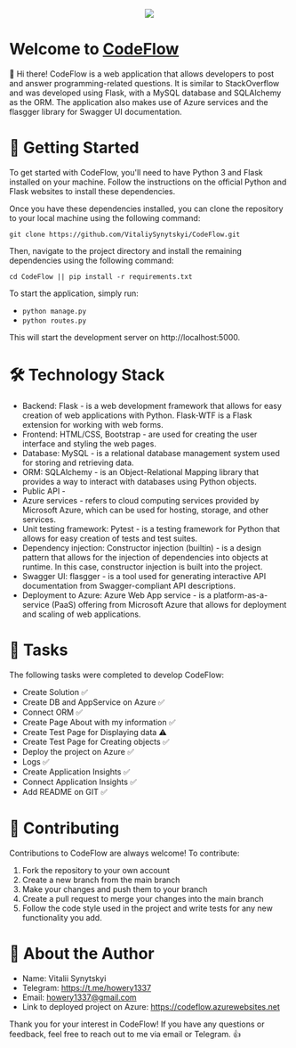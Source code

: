<p align="center">
  <img src="https://user-images.githubusercontent.com/91220971/224810820-2db86cd9-0fa9-4788-86b4-084db904d12d.png">
</p>

# Welcome to [CodeFlow](https://codeflow.azurewebsites.net)

👋 Hi there! CodeFlow is a web application that allows developers to post and answer programming-related questions. It is similar to StackOverflow and was developed using Flask, with a MySQL database and SQLAlchemy as the ORM. The application also makes use of Azure services and the flasgger library for Swagger UI documentation.

# 🚀 Getting Started
To get started with CodeFlow, you'll need to have Python 3 and Flask installed on your machine. Follow the instructions on the official Python and Flask websites to install these dependencies.

Once you have these dependencies installed, you can clone the repository to your local machine using the following command:

`git clone https://github.com/VitaliySynytskyi/CodeFlow.git`

Then, navigate to the project directory and install the remaining dependencies using the following command:

`cd CodeFlow || pip install -r requirements.txt`

To start the application, simply run:

- `python manage.py`
- `python routes.py`

This will start the development server on http://localhost:5000.

# 🛠️ Technology Stack


- Backend: Flask - is a web development framework that allows for easy creation of web applications with Python. Flask-WTF is a Flask extension for working with web forms.
- Frontend: HTML/CSS, Bootstrap - are used for creating the user interface and styling the web pages.
- Database: MySQL - is a relational database management system used for storing and retrieving data.
- ORM: SQLAlchemy - is an Object-Relational Mapping library that provides a way to interact with databases using Python objects.
- Public API - 
- Azure services - refers to cloud computing services provided by Microsoft Azure, which can be used for hosting, storage, and other services.
- Unit testing framework: Pytest - is a testing framework for Python that allows for easy creation of tests and test suites.
- Dependency injection: Constructor injection (builtin) - is a design pattern that allows for the injection of dependencies into objects at runtime. In this case, constructor injection is built into the project.
- Swagger UI: flasgger - is a tool used for generating interactive API documentation from Swagger-compliant API descriptions.
- Deployment to Azure: Azure Web App service - is a platform-as-a-service (PaaS) offering from Microsoft Azure that allows for deployment and scaling of web applications.

# 📝 Tasks

The following tasks were completed to develop CodeFlow:
- Create Solution ✅
- Create DB and AppService on Azure ✅
- Connect ORM ✅
- Create Page About with my information ✅
- Create Test Page for Displaying data ⚠️
- Create Test Page for Creating objects ✅
- Deploy the project on Azure ✅
- Logs ✅
- Create Application Insights ✅
- Connect Application Insights ✅
- Add README on GIT ✅

# 💬 Contributing

Contributions to CodeFlow are always welcome! To contribute:
1. Fork the repository to your own account
2. Create a new branch from the main branch
3. Make your changes and push them to your branch
4. Create a pull request to merge your changes into the main branch
5. Follow the code style used in the project and write tests for any new functionality you add.

# 📝 About the Author

- Name: Vitalii Synytskyi
- Telegram: https://t.me/howery1337
- Email: howery1337@gmail.com
- Link to deployed project on Azure: https://codeflow.azurewebsites.net

Thank you for your interest in CodeFlow! If you have any questions or feedback, feel free to reach out to me via email or Telegram. 👍

